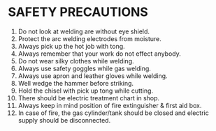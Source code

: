 # SAFETY PRECAUTIONS

1. Do not look at welding are without eye shield. 
1. Protect the arc welding electrodes from moisture. 
1. Always pick up the hot job with tong. 
1. Always remember that your work do not effect anybody. 
1. Do not wear silky clothes while welding. 
1. Always use safety goggles while gas welding. 
1. Always use apron and leather gloves while welding. 
1. Well wedge the hammer before striking. 
1. Hold the chisel with pick up tong while cutting. 
1. There should be electric treatment chart in shop. 
1. Always keep in mind position of fire extinguisher & first aid box. 
1. In case of fire, the gas cylinder/tank should be closed and electric supply should be disconnected.
